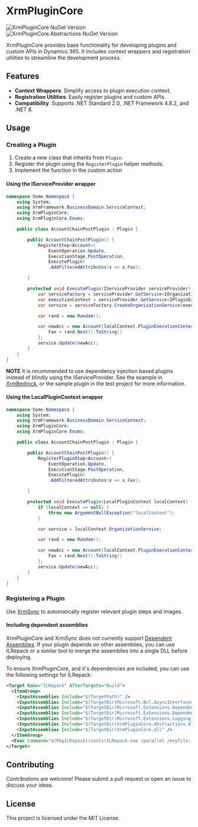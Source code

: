 # XrmPluginCore
![XrmPluginCore NuGet Version](https://img.shields.io/nuget/v/XrmPluginCore?label=XrmPluginCore%20NuGet) ![XrmPluginCore.Abstractions NuGet Version](https://img.shields.io/nuget/v/XrmPluginCore.Abstractions?label=Abstractions%20NuGet)

XrmPluginCore provides base functionality for developing plugins and custom APIs in Dynamics 365. It includes context wrappers and registration utilities to streamline the development process.

## Features

- **Context Wrappers**: Simplify access to plugin execution context.
- **Registration Utilities**: Easily register plugins and custom APIs.
- **Compatibility**: Supports .NET Standard 2.0, .NET Framework 4.6.2, and .NET 8.

## Usage

### Creating a Plugin

1. Create a new class that inherits from `Plugin`.
2. Register the plugin using the `RegisterPlugin` helper methods.
3. Implement the function in the custom action

#### Using the IServiceProvider wrapper

```csharp
namespace Some.Namespace {
    using System;
    using XrmFramework.BusinessDomain.ServiceContext;
    using XrmPluginCore;
    using XrmPluginCore.Enums;

    public class AccountChainPostPlugin : Plugin {

        public AccountChainPostPlugin() {
            RegisterStep<Account>(
                EventOperation.Update,
                ExecutionStage.PostOperation,
                ExecutePlugin)
                .AddFilteredAttributes(x => x.Fax);

        }

        protected void ExecutePlugin(IServiceProvider serviceProvider) {
            var serviceFactory = serviceProvider.GetService<IOrganizationServiceFactory>();
            var executionContext = serviceProvider.GetService<IPluginExecutionContext>();
            var service = serviceFactory.CreateOrganizationService(executionContext.UserId);

            var rand = new Random();

            var newAcc = new Account(localContext.PluginExecutionContext.PrimaryEntityId) {
                Fax = rand.Next().ToString()
            };
            service.Update(newAcc);
        }
    }
}
```

**NOTE** It is recommended to use dependency injection based plugins instead of blindly using the IServiceProvider. See the example in [XrmBedrock](https://github.com/delegateas/XrmBedrock), or the sample plugin in the test project for more information.

#### Using the LocalPluginContext wrapper

```csharp
namespace Some.Namespace {
    using System;
    using XrmFramework.BusinessDomain.ServiceContext;
    using XrmPluginCore;
    using XrmPluginCore.Enums;

    public class AccountChainPostPlugin : Plugin {

        public AccountChainPostPlugin() {
            RegisterPluginStep<Account>(
                EventOperation.Update,
                ExecutionStage.PostOperation,
                ExecutePlugin)
                .AddFilteredAttributes(x => x.Fax);

        }

        protected void ExecutePlugin(LocalPluginContext localContext) {
            if (localContext == null) {
                throw new ArgumentNullException("localContext");
            }

            var service = localContext.OrganizationService;

            var rand = new Random();

            var newAcc = new Account(localContext.PluginExecutionContext.PrimaryEntityId) {
                Fax = rand.Next().ToString()
            };
            service.Update(newAcc);
        }
    }
}
```

### Registering a Plugin

Use [XrmSync](https://github.com/delegateas/XrmSync) to automatically register relevant plugin steps and images.

#### Including dependent assemblies

XrmPluginCore and XrmSync does not currently support [Dependent Assemblies](https://learn.microsoft.com/en-us/power-apps/developer/data-platform/build-and-package). If your plugin depends on other assemblies, you can use ILRepack or a similar tool to merge the assemblies into a single DLL before deploying.

To ensure XrmPluginCore, and it's dependencies are included, you can use the following settings for ILRepack:
```xml
<Target Name="ILRepack" AfterTargets="Build">
  <ItemGroup>
    <InputAssemblies Include="$(TargetPath)" />
    <InputAssemblies Include="$(TargetDir)Microsoft.Bcl.AsyncInterfaces.dll" />
    <InputAssemblies Include="$(TargetDir)Microsoft.Extensions.DependencyInjection.Abstractions.dll" />
    <InputAssemblies Include="$(TargetDir)Microsoft.Extensions.DependencyInjection.dll" />
    <InputAssemblies Include="$(TargetDir)Microsoft.Extensions.Logging.Abstractions.dll" />
    <InputAssemblies Include="$(TargetDir)XrmPluginCore.Abstractions.dll" />
    <InputAssemblies Include="$(TargetDir)XrmPluginCore.dll" />
  </ItemGroup>
  <Exec Command="$(PkgILRepack)\tools\ILRepack.exe /parallel /keyfile:[yourkey].snk /lib:$(TargetDir) /out:$(TargetDir)ILMerged.$(TargetFileName) @(InputAssemblies -> '%(Identity)', ' ')" />
</Target>
```

## Contributing

Contributions are welcome! Please submit a pull request or open an issue to discuss your ideas.

## License

This project is licensed under the MIT License.
